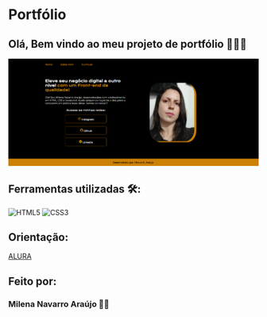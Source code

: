 # Portfólio 

## Olá, Bem vindo ao meu projeto de portfólio 👩🏻‍💻

![image](https://github.com/miminavarro/imagem-portfolio/blob/main/portfolio_milena.png)

## Ferramentas utilizadas 🛠️:

![HTML5](https://img.shields.io/badge/HTML5-E34F26?style=for-the-badge&logo=html5&logo)
![CSS3](https://img.shields.io/badge/CSS3-1572B6?style=for-the-badge&logo=css3&)

## Orientação:
[ALURA](https://www.alura.com.br/)

## Feito por:

### Milena Navarro Araújo 👩🏻